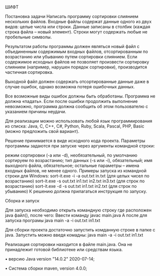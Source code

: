 ШИФТ

Постановка задачи
Написать программу сортировки слиянием нескольких файлов.
Входные файлы содержат данные одного из двух видов: целые числа или строки. Данные записаны в столбик (каждая строка файла – новый элемент). Строки могут содержать любые не пробельные символы.

Результатом работы программы должен являться новый файл с объединенным содержимым входных файлов, отсортированным по возрастанию или убыванию путем сортировки слиянием. Если содержимое исходных файлов не позволяет произвести сортировку слиянием (например, нарушен порядок сортировки), производится частичная сортировка.

Выходной файл должен содержать отсортированные данные даже в случае ошибок, однако возможна потеря ошибочных данных.

Все возможные виды ошибок должны быть обработаны. Программа не должна «падать». Если после ошибки продолжить выполнение невозможно, программа должна сообщить об этом пользователю с указанием причины неудачи.

Для реализации можно использовать любой язык программирования из списка: Java, C, C++, C#, Python, Ruby, Scala, Pascal, PHP, Basic (можно предложить свой вариант).

Решение принимается в виде исходного кода проекта.
Параметры программы задаются при запуске через аргументы командной строки:

режим сортировки (-a или -d), необязательный, по умолчанию сортируем по возрастанию;
тип данных (-s или -i), обязательный;
имя выходного файла, обязательное;
остальные параметры – имена входных файлов, не менее одного.
Примеры запуска из командной строки для Windows:
sort-it.exe -i -a out.txt in.txt (для целых чисел по возрастанию)
sort-it.exe -s out.txt in1.txt in2.txt in3.txt (для строк по возрастанию)
sort-it.exe -d -s out.txt in1.txt in2.txt (для строк по убыванию)
К решению должна прилагаться инструкция по запуску.

Сборка и запуск

Для запуска необходимо открыть командную строку где расположен java файл(), после чего:
Ввести команду javac main.java
А после для запуска програмы java main -a -i out.txt in1.txt

Для сборки проекта достаточно запустить комданную строке в папке с java. Запустить можно введя комадны: java main -a -i out.txt in1.txt

Реализация сортировки находится в файле main.java. Она не принадлежит готовой библиотеке или средствам языка. 

• версию Java version "14.0.2" 2020-07-14;

• Система сборки maven, version 4.0.0;
